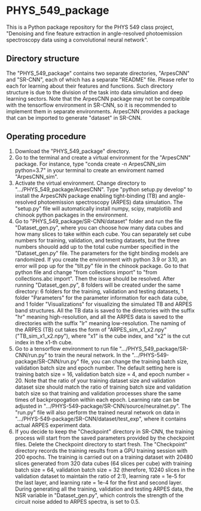 # PHYS_549_package
This is a Python package repository for the PHYS 549 class project, "Denoising and fine feature extraction in angle-resolved photoemission spectroscopy data using a convolutional neural network".

## Directory structure
The "PHYS_549_package" contains two separate directories, "ArpesCNN" and "SR-CNN", each of which has a separate "README" file. Please refer to each for learning about their features and functions. Such directory structure is due to the division of the task into data simulation and deep learning sectors. Note that the ArpesCNN package may not be compatible with the tensorflow environment in SR-CNN, so it is recommended to implement them in separate environments. ArpesCNN provides a package that can be imported to generate "dataset" in SR-CNN.

## Operating procedure
1. Download the "PHYS_549_package" directory.
2. Go to the terminal and create a virtual environment for the "ArpesCNN" package. For instance, type "conda create -n ArpesCNN_sim python=3.7" in your terminal to create an enviroment named "ArpesCNN_sim". 
3. Activate the virtual environment. Change directory to ".../PHYS_549_package/ArpesCNN". Type "python setup.py develop" to install the ArpesCNN package enabling tight-binding (TB) and angle-resolved photoemission spectroscopy (ARPES) data simulation. The "setup.py" file will automatically install numpy, scipy, matplotlib and chinook python packages in the environment.
3. Go to "PHYS_549_package/SR-CNN/dataset" folder and run the file "Dataset_gen.py", where you can choose how many data cubes and how many slices to 
take within each cube. You can separately set cube numbers for training, validation, and testing datasets, but the three numbers shouold add up to the total cube number specified in the "Dataset_gen.py" file. The parameters for the tight binding models are randomized. If you create the environment with python 3.9 or 3.10, an error will pop up for the "tilt.py" file in the chinook package. Go to that python file and change "from collections import" to "from collections.abc import". Then the issue should be resolved. After running "Dataset_gen.py", 8 folders will be created under the same directory: 6 folders for the training, validation and testing datasets, 1 folder "Parameters" for the parameter information for each data cube, and 1 folder "Visualizations" for visualizing the simulated TB and ARPES band structures. All the TB data is saved to the directories with the suffix "hr" meaning high-resolution, and all the ARPES data is saved to the directories with the suffix "lr" meaning low-resolution. The naming of the ARPES (TB) cut takes the form of "ARPES_sim_x1_x2.npy" ("TB_sim_x1_x2.npy"), where "x1" is the cube index, and "x2" is the cut index in the x1-th cube.
5. Go to a tensorflow environment to run file ".../PHYS_549_package/SR-CNN/run.py" to train the neural network. In the ".../PHYS-549-package/SR-CNN/run.py" file, you can change the training batch size, validation batch size and epoch number. The default setting here is training batch size = 16, validation batch size = 4, and epoch number = 20. Note that the ratio of your training dataset size and validation dataset size should match the ratio of training batch size and validation batch size so that training and validation processes share the same times of backpropogation within each epoch. Learning rate can be adjusted in ".../PHYS-549-package/SR-CNN/source/neuralnet.py". The "run.py" file will also perform the trained neural network on data in ".../PHYS-549-package/SR-CNN/dataset/test_exp", where it contains actual ARPES experiment data.
6. If you decide to keep the "Checkpoint" directory in SR-CNN, the training process will start from the saved parameters provided by the checkpoint files. Delete the Checkpoint directory to start fresh. The "Checkpoint" directory records the training results from a GPU training session with 200 epochs. The training is carried out on a training dataset with 20480 slices generated from 320 data cubes (64 slices per cube) with training batch size = 64, validation batch size = 32 (therefore, 10240 slices in the validation dataset to maintain the ratio of 2:1), learning rate = 1e-5 for the last layer, and learning rate = 1e-4 for the first and second layer. During generating all the training, validation and testing ARPES data, the NSR variable in "Dataset_gen.py", which controls the strength of the circuit noise added to ARPES spectra, is set to 0.5.
